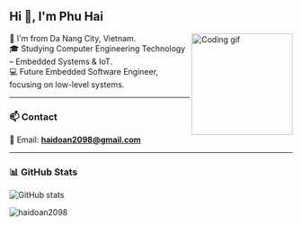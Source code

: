 <h2 align="left">Hi 👋, I'm Phu Hai</h2>

<img align="right" alt="Coding gif" height="180" src="https://media.giphy.com/media/qgQUggAC3Pfv687qPC/giphy.gif" />

<p align="left">
  🚩 I'm from Da Nang City, Vietnam.<br>
  🎓 Studying Computer Engineering Technology – Embedded Systems & IoT.<br>
  💻 Future Embedded Software Engineer, focusing on low-level systems.<br>
</p>

---

### 📫 Contact

📧 Email: **haidoan2098@gmail.com**

---

### 📊 GitHub Stats 

<p align="left">
  <img src="https://github-readme-stats.vercel.app/api?username=haidoan2098&show_icons=true&theme=dracula" alt="GitHub stats" />
</p>

<p align="left">
  <img src="https://komarev.com/ghpvc/?username=haidoan2098&label=Profile%20views&color=0e75b6&style=flat" alt="haidoan2098" />
</p>
